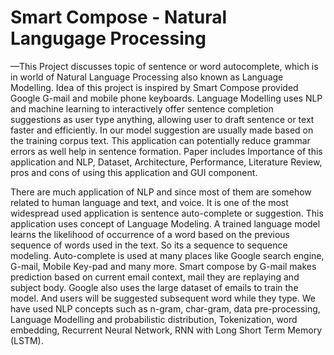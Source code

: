 # Smart Compose - Natural Langugage Processing
—This Project discusses topic of sentence or word autocomplete, which is in world of Natural Language Processing also
known as Language Modelling. Idea of this project is inspired
by Smart Compose provided Google G-mail and mobile phone
keyboards. Language Modelling uses NLP and machine learning
to interactively offer sentence completion suggestions as user
type anything, allowing user to draft sentence or text faster
and efficiently. In our model suggestion are usually made based
on the training corpus text. This application can potentially
reduce grammar errors as well help in sentence formation.
Paper includes Importance of this application and NLP, Dataset,
Architecture, Performance, Literature Review, pros and cons of
using this application and GUI component.

There are much application of NLP and since most of them are somehow related to human language and text, and voice. It is one of the most widespread used application is sentence auto-complete or suggestion. This application uses concept of Language Modeling. A trained language model learns the likelihood of occurrence of a word based on the previous sequence of words used in the text. So its a sequence to sequence modeling. Auto-complete is used at many places like Google search engine, G-mail, Mobile Key-pad and many more. Smart compose by G-mail makes prediction based on current email context, mail they are replaying and subject body. Google also uses the large dataset of emails to train the model. And users will be suggested subsequent word while they type. We have used NLP concepts such as n-gram, char-gram, data pre-processing, Language Modelling and probabilistic distribution, Tokenization, word embedding, Recurrent Neural Network, RNN with Long Short Term Memory (LSTM).

